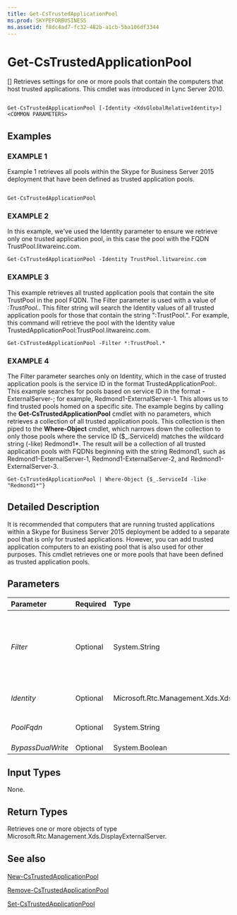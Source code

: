 ```yaml
---
title: Get-CsTrustedApplicationPool
ms.prod: SKYPEFORBUSINESS
ms.assetid: f8dc4ad7-fc32-482b-a1cb-5ba106df3344
---
```



# Get-CsTrustedApplicationPool
[]
Retrieves settings for one or more pools that contain the computers that host trusted applications. This cmdlet was introduced in Lync Server 2010.
  
    
    


```

Get-CsTrustedApplicationPool [-Identity <XdsGlobalRelativeIdentity>] <COMMON PARAMETERS>

```


## Examples


  
    
    

### EXAMPLE 1

Example 1 retrieves all pools within the Skype for Business Server 2015 deployment that have been defined as trusted application pools.
  
    
    

```

Get-CsTrustedApplicationPool
```


### EXAMPLE 2

In this example, we've used the Identity parameter to ensure we retrieve only one trusted application pool, in this case the pool with the FQDN TrustPool.litwareinc.com.
  
    
    

```
Get-CsTrustedApplicationPool -Identity TrustPool.litwareinc.com
```


### EXAMPLE 3

This example retrieves all trusted application pools that contain the site TrustPool in the pool FQDN. The Filter parameter is used with a value of *:TrustPool.*. This filter string will search the Identity values of all trusted application pools for those that contain the string ":TrustPool.". For example, this command will retrieve the pool with the Identity value TrustedApplicationPool:TrustPool.litwareinc.com.
  
    
    

```
Get-CsTrustedApplicationPool -Filter *:TrustPool.*
```


### EXAMPLE 4

The Filter parameter searches only on Identity, which in the case of trusted application pools is the service ID in the format TrustedApplicationPool:<FQDN>. This example searches for pools based on service ID in the format <site>-ExternalServer-<id>; for example, Redmond1-ExternalServer-1. This allows us to find trusted pools homed on a specific site. The example begins by calling the **Get-CsTrustedApplicationPool** cmdlet with no parameters, which retrieves a collection of all trusted application pools. This collection is then piped to the **Where-Object** cmdlet, which narrows down the collection to only those pools where the service ID ($_.ServiceId) matches the wildcard string (-like) Redmond1*. The result will be a collection of all trusted application pools with FQDNs beginning with the string Redmond1, such as Redmond1-ExternalServer-1, Redmond1-ExternalServer-2, and Redmond1-ExternalServer-3.
  
    
    

```
Get-CsTrustedApplicationPool | Where-Object {$_.ServiceId -like "Redmond1*"}
```


## Detailed Description

It is recommended that computers that are running trusted applications within a Skype for Business Server 2015 deployment be added to a separate pool that is only for trusted applications. However, you can add trusted application computers to an existing pool that is also used for other purposes. This cmdlet retrieves one or more pools that have been defined as trusted application pools.
  
    
    

## Parameters



|**Parameter**|**Required**|**Type**|**Description**|
|:-----|:-----|:-----|:-----|
| _Filter_ <br/> |Optional  <br/> |System.String  <br/> |A string containing one or more wildcard characters that is used to search for a pool with an Identity that matches the wildcard string. For example, specifying the string *Redmond* would retrieve all trusted application pools with identities containing the string Redmond, such as TrustedApplicationPool:Redmond.litwareinc.com.  <br/> |
| _Identity_ <br/> |Optional  <br/> |Microsoft.Rtc.Management.Xds.XdsGlobalRelativeIdentity  <br/> |The fully qualified domain name (FQDN) or service ID of the pool for which you want to retrieve settings.  <br/> |
| _PoolFqdn_ <br/> |Optional  <br/> |System.String  <br/> |The FQDN of the pool you want to retrieve. This behaves the same as the Identity parameter, except that Identity also accepts a service ID.  <br/> |
| _BypassDualWrite_ <br/> |Optional  <br/> |System.Boolean  <br/> |PARAMVALUE: $true | $false  <br/> |
   

## Input Types

None.
  
    
    

## Return Types

Retrieves one or more objects of type Microsoft.Rtc.Management.Xds.DisplayExternalServer.
  
    
    

## See also


#### 


  
    
    
 [New-CsTrustedApplicationPool](new-cstrustedapplicationpool.md)
  
    
    
 [Remove-CsTrustedApplicationPool](remove-cstrustedapplicationpool.md)
  
    
    
 [Set-CsTrustedApplicationPool](set-cstrustedapplicationpool.md)
